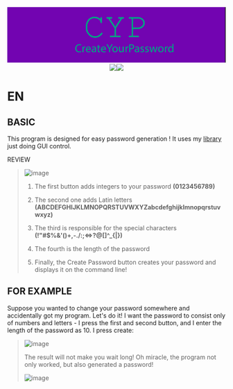 <img src = "https://github.com/IvanIsak2000/CYP/blob/master/logo.png"/>
<br>

<div id = "header" align="center">
<img src = "https://img.shields.io/badge/python 3.7+-3670A0?style=for-the-badge&logo=python&logoColor=ffdd54"/><img src ="https://img.shields.io/badge/dear%20pygui-%23F8.svg?style=for-the-badge"/>
</div>



EN
==

BASIC
--
This program is designed for easy password generation ! It uses my  <a href ="https://github.com/IvanIsak2000/password_generation_lib">library </a>  just doing GUI control.


REVIEW
>
>![image](https://user-images.githubusercontent.com/79650307/215547896-0373f980-a5ce-45bb-8cf8-d8733f0694b9.png)
>
> 1. The first button adds integers to your password **(0123456789)**
> 
> 2. The second one adds Latin letters **(ABCDEFGHIJKLMNOPQRSTUVWXYZabcdefghijklmnopqrstuvwxyz)**
> 
> 3. The third is responsible for the special characters **(!"#$%&'()+,-./:;<=>?@[\]^_{|})**
> 
> 4. The fourth is the length of the password 
>
>5. Finally, the Create Password button creates your password and displays it on the command line!


FOR EXAMPLE
--
Suppose you wanted to change your password somewhere and accidentally got my program. Let's do it!
I want the password to consist only of numbers and letters - I press the first and second button, and I enter the length of the password as 10. I press create:
>
>![image](https://user-images.githubusercontent.com/79650307/215550820-4310da71-bf69-4643-ad1b-e7719913469d.png)
>
>The result will not make you wait long! Oh miracle, the program not only worked, but also generated a password!
>
>![image](https://user-images.githubusercontent.com/79650307/215551096-0ca3c5bb-4301-4a18-8fd3-ae7af3330638.png)
>

